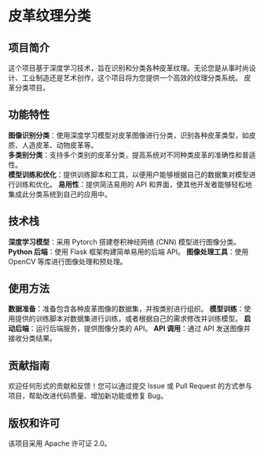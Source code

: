 # 皮革纹理分类

## 项目简介
这个项目基于深度学习技术，旨在识别和分类各种皮革纹理。无论您是从事时尚设计、工业制造还是艺术创作，这个项目将为您提供一个高效的纹理分类系统。
皮革分类项目。

## 功能特性

**图像识别分类**：使用深度学习模型对皮革图像进行分类，识别各种皮革类型，如皮质、人造皮革、动物皮革等。  
**多类别分类**：支持多个类别的皮革分类，提高系统对不同种类皮革的准确性和普适性。  
**模型训练和优化**：提供训练脚本和工具，以便用户能够根据自己的数据集对模型进行训练和优化。
**易用性**：提供简洁易用的 API 和界面，使其他开发者能够轻松地集成此分类系统到自己的应用中。
## 技术栈
**深度学习模型**：采用 Pytorch 搭建卷积神经网络 (CNN) 模型进行图像分类。
**Python 后端**：使用 Flask 框架构建简单易用的后端 API。
**图像处理工具**：使用 OpenCV 等库进行图像处理和预处理。
## 使用方法
**数据准备**：准备包含各种皮革图像的数据集，并按类别进行组织。
**模型训练**：使用提供的训练脚本对数据集进行训练，或者根据自己的需求修改并训练模型。
**启动后端**：运行后端服务，提供图像分类的 API。
**API 调用**：通过 API 发送图像并接收分类结果。
## 贡献指南
欢迎任何形式的贡献和反馈！您可以通过提交 Issue 或 Pull Request 的方式参与项目，帮助改进代码质量、增加新功能或修复 Bug。

## 版权和许可
该项目采用 Apache 许可证 2.0。
